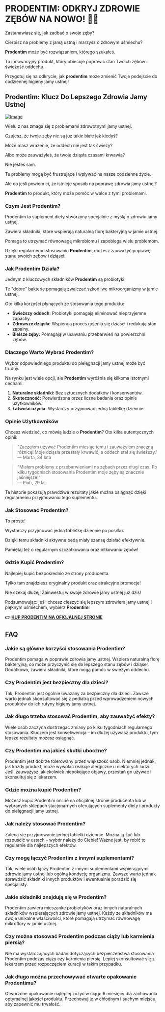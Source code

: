 # PRODENTIM: ODKRYJ ZDROWIE ZĘBÓW NA NOWO! 🦷✨

Zastanawiasz się, jak zadbać o swoje zęby? 

Cierpisz na problemy z jamą ustną i marzysz o zdrowym uśmiechu? 

**Prodentim** może być rozwiązaniem, którego szukałeś. 

To innowacyjny produkt, który obiecuje poprawić stan Twoich zębów i świeżość oddechu. 

Przygotuj się na odkrycie, jak **prodentim** może zmienić Twoje podejście do codziennej higieny jamy ustnej!

## Prodentim: Klucz Do Lepszego Zdrowia Jamy Ustnej

[![Image](https://prodentim-shop.com/assets/images/prodentim.webp)](https://gchaffi.com/oPSIh2vm)

Wielu z nas zmaga się z problemami zdrowotnymi jamy ustnej. 

Czujesz, że twoje zęby nie są już takie białe jak kiedyś? 

Może masz wrażenie, że oddech nie jest tak świeży?

Albo może zauważyłeś, że twoje dziąsła czasami krwawią?

Nie jesteś sam.

Te problemy mogą być frustrujące i wpływać na nasze codzienne życie. 

Ale co jeśli powiem ci, że istnieje sposób na poprawę zdrowia jamy ustnej?

**Prodentim** to produkt, który może pomóc w walce z tymi problemami.

### Czym Jest Prodentim?

Prodentim to suplement diety stworzony specjalnie z myślą o zdrowiu jamy ustnej. 

Zawiera składniki, które wspierają naturalną florę bakteryjną w jamie ustnej. 

Pomaga to utrzymać równowagę mikrobiomu i zapobiega wielu problemom.

Dzięki regularnemu stosowaniu **Prodentim**, możesz zauważyć poprawę stanu swoich zębów i dziąseł.

### Jak Prodentim Działa?

Jednym z kluczowych składników **Prodentim** są probiotyki. 

Te "dobre" bakterie pomagają zwalczać szkodliwe mikroorganizmy w jamie ustnej.

Oto kilka korzyści płynących ze stosowania tego produktu:

- **Świeższy oddech:** Probiotyki pomagają eliminować nieprzyjemne zapachy.
- **Zdrowsze dziąsła:** Wspierają proces gojenia się dziąseł i redukują stan zapalny.
- **Bielsze zęby:** Pomagają w usuwaniu przebarwień na powierzchni zębów.

### Dlaczego Warto Wybrać Prodentim?

Wybór odpowiedniego produktu do pielęgnacji jamy ustnej może być trudny. 

Na rynku jest wiele opcji, ale **Prodentim** wyróżnia się kilkoma istotnymi cechami:

1. **Naturalne składniki:** Bez sztucznych dodatków i konserwantów.
2. **Skuteczność:** Potwierdzona przez liczne badania oraz opinie użytkowników.
3. **Łatwość użycia:** Wystarczy przyjmować jedną tabletkę dziennie.

### Opinie Użytkowników

Chcesz wiedzieć, co mówią ludzie o **Prodentim**? Oto kilka autentycznych opinii:

> "Zacząłem używać Prodentim miesiąc temu i zauważyłem znaczną różnicę! Moje dziąsła przestały krwawić, a oddech stał się świeższy."  
> — Marta, 34 lata

> "Miałem problemy z przebarwieniami na zębach przez długi czas. Po kilku tygodniach stosowania Prodentim moje zęby są znacznie jaśniejsze!"  
> — Piotr, 29 lat

Te historie pokazują prawdziwe rezultaty jakie można osiągnąć dzięki regularnemu przyjmowaniu tego suplementu.

### Jak Stosować Prodentim?

To proste!

Wystarczy przyjmować jedną tabletkę dziennie po posiłku. 

Dzięki temu składniki aktywne będą miały szansę działać efektywnie.

Pamiętaj też o regularnym szczotkowaniu oraz nitkowaniu zębów!

### Gdzie Kupić Prodentim?

Najlepiej kupić bezpośrednio ze strony producenta. 

Tylko tam znajdziesz oryginalny produkt oraz atrakcyjne promocje!

Nie czekaj dłużej! Zainwestuj w swoje zdrowie jamy ustnej już dziś!

Podsumowując: jeśli chcesz cieszyć się lepszym zdrowiem jamy ustnej i pięknym uśmiechem, wybierz **Prodentim**!



**👉 [KUP PRODENTIM NA OFICJALNEJ STRONIE](https://gchaffi.com/oPSIh2vm)**

## FAQ

### Jakie są główne korzyści stosowania Prodentim?

Prodentim pomaga w poprawie zdrowia jamy ustnej. Wspiera naturalną florę bakteryjną, co może przyczynić się do lepszego stanu zębów i dziąseł. Dodatkowo, zawiera składniki, które mogą pomóc w świeżym oddechu.

### Czy Prodentim jest bezpieczny dla dzieci?

Tak, Prodentim jest ogólnie uważany za bezpieczny dla dzieci. Zawsze warto jednak skonsultować się z pediatrą przed wprowadzeniem nowych produktów do ich rutyny higieny jamy ustnej.

### Jak długo trzeba stosować Prodentim, aby zauważyć efekty?

Wiele osób zaczyna dostrzegać zmiany po kilku tygodniach regularnego stosowania. Kluczem jest konsekwencja – im dłużej używasz produktu, tym lepsze rezultaty możesz osiągnąć.

### Czy Prodentim ma jakieś skutki uboczne?

Prodentim jest dobrze tolerowany przez większość osób. Niemniej jednak, jak każdy produkt, może wywołać reakcje alergiczne u niektórych ludzi. Jeśli zauważysz jakiekolwiek niepokojące objawy, przestań go używać i skonsultuj się z lekarzem.

### Gdzie można kupić Prodentim?

Możesz kupić Prodentim online na oficjalnej stronie producenta lub w wybranych sklepach stacjonarnych oferujących suplementy diety i produkty do pielęgnacji jamy ustnej.

### Jak należy stosować Prodentim?

Zaleca się przyjmowanie jednej tabletki dziennie. Można ją żuć lub rozpuścić w ustach – wybór należy do Ciebie! Ważne jest, by robić to regularnie dla najlepszych efektów.

### Czy mogę łączyć Prodentim z innymi suplementami?

Tak, wiele osób łączy Prodentim z innymi suplementami wspierającymi zdrowie jamy ustnej lub ogólną kondycję organizmu. Zawsze warto jednak sprawdzić składniki innych produktów i ewentualnie poradzić się specjalisty.

### Jakie składniki znajdują się w Prodentim?

Prodentim zawiera mieszankę probiotyków oraz innych naturalnych składników wspierających zdrowie jamy ustnej. Każdy ze składników ma swoje unikalne właściwości, które pomagają utrzymać równowagę mikroflory w jamie ustnej.

### Czy można stosować Prodentim podczas ciąży lub karmienia piersią?

Nie ma wystarczających badań dotyczących bezpieczeństwa stosowania Prodentim podczas ciąży czy karmienia piersią. Lepiej skonsultować się z lekarzem przed rozpoczęciem kuracji w takim przypadku.

### Jak długo można przechowywać otwarte opakowanie Prodentimu?

Otworzone opakowanie najlepiej zużyć w ciągu 6 miesięcy dla zachowania optymalnej jakości produktu. Przechowuj je w chłodnym i suchym miejscu, aby zapewnić mu trwałość.